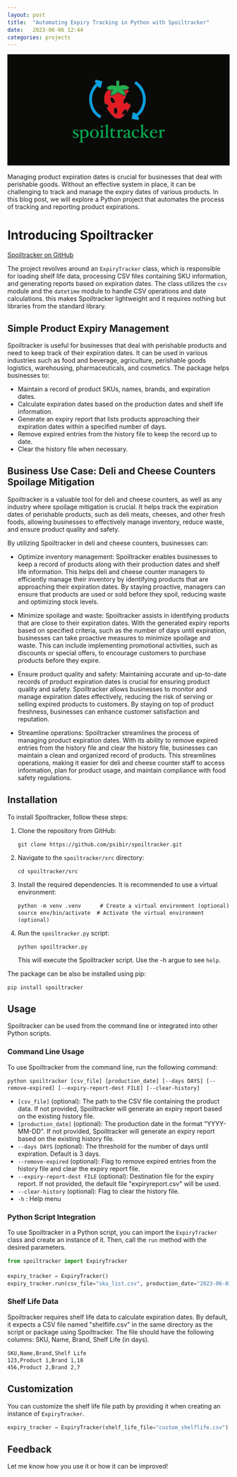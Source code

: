```yaml
---
layout: post
title:  "Automating Expiry Tracking in Python with Spoiltracker"
date:   2023-06-06 12:44
categories: projects
---
```


![spoiltracker logo](/assets/images/spoiltracker_logo.png)

Managing product expiration dates is crucial for businesses that deal with perishable goods. Without an effective system in place, it can be challenging to track and manage the expiry dates of various products. In this blog post, we will explore a Python project that automates the process of tracking and reporting product expirations.

# Introducing Spoiltracker

[Spoiltracker on GitHub](https://github.com/psibir/spoiltracker)

The project revolves around an `ExpiryTracker` class, which is responsible for loading shelf life data, processing CSV files containing SKU information, and generating reports based on expiration dates. The class utilizes the `csv` module and the `datetime` module to handle CSV operations and date calculations. this makes Spoiltracker lightweight and it requires nothing but libraries from the standard library.

## Simple Product Expiry Management

Spoiltracker is useful for businesses that deal with perishable products and need to keep track of their expiration dates. It can be used in various industries such as food and beverage, agriculture, perishable goods logistics, warehousing, pharmaceuticals, and cosmetics. The package helps businesses to:

- Maintain a record of product SKUs, names, brands, and expiration dates.
- Calculate expiration dates based on the production dates and shelf life information.
- Generate an expiry report that lists products approaching their expiration dates within a specified number of days.
- Remove expired entries from the history file to keep the record up to date.
- Clear the history file when necessary.

## Business Use Case: Deli and Cheese Counters Spoilage Mitigation

Spoiltracker is a valuable tool for deli and cheese counters, as well as any industry where spoilage mitigation is crucial. It helps track the expiration dates of perishable products, such as deli meats, cheeses, and other fresh foods, allowing businesses to effectively manage inventory, reduce waste, and ensure product quality and safety.

By utilizing Spoiltracker in deli and cheese counters, businesses can:

- Optimize inventory management: Spoiltracker enables businesses to keep a record of products along with their production dates and shelf life information. This helps deli and cheese counter managers to efficiently manage their inventory by identifying products that are approaching their expiration dates. By staying proactive, managers can ensure that products are used or sold before they spoil, reducing waste and optimizing stock levels.

- Minimize spoilage and waste: Spoiltracker assists in identifying products that are close to their expiration dates. With the generated expiry reports based on specified criteria, such as the number of days until expiration, businesses can take proactive measures to minimize spoilage and waste. This can include implementing promotional activities, such as discounts or special offers, to encourage customers to purchase products before they expire.

- Ensure product quality and safety: Maintaining accurate and up-to-date records of product expiration dates is crucial for ensuring product quality and safety. Spoiltracker allows businesses to monitor and manage expiration dates effectively, reducing the risk of serving or selling expired products to customers. By staying on top of product freshness, businesses can enhance customer satisfaction and reputation.

- Streamline operations: Spoiltracker streamlines the process of managing product expiration dates. With its ability to remove expired entries from the history file and clear the history file, businesses can maintain a clean and organized record of products. This streamlines operations, making it easier for deli and cheese counter staff to access information, plan for product usage, and maintain compliance with food safety regulations.

## Installation

To install Spoiltracker, follow these steps:

1. Clone the repository from GitHub:

   ```shell
   git clone https://github.com/psibir/spoiltracker.git
   ```

2. Navigate to the `spoiltracker/src` directory:

   ```shell
   cd spoiltracker/src
   ```

3. Install the required dependencies. It is recommended to use a virtual environment:

   ```shell
   python -m venv .venv      # Create a virtual environment (optional)
   source env/bin/activate  # Activate the virtual environment (optional)
   ```

4. Run the `spoiltracker.py` script:

   ```shell
   python spoiltracker.py
   ```

   This will execute the Spoiltracker script. Use the -h argue to see `help`.
   
The package can be also be installed using pip:

```shell
pip install spoiltracker
```

## Usage

Spoiltracker can be used from the command line or integrated into other Python scripts.

### Command Line Usage

To use Spoiltracker from the command line, run the following command:

```shell
python spoiltracker [csv_file] [production_date] [--days DAYS] [--remove-expired] [--expiry-report-dest FILE] [--clear-history]
```

- `[csv_file]` (optional): The path to the CSV file containing the product data. If not provided, Spoiltracker will generate an expiry report based on the existing history file.
- `[production_date]` (optional): The production date in the format "YYYY-MM-DD". If not provided, Spoiltracker will generate an expiry report based on the existing history file.
- `--days DAYS` (optional): The threshold for the number of days until expiration. Default is 3 days.
- `--remove-expired` (optional): Flag to remove expired entries from the history file and clear the expiry report file.
- `--expiry-report-dest FILE` (optional): Destination file for the expiry report. If not provided, the default file "expiryreport.csv" will be used.
- `--clear-history` (optional): Flag to clear the history file.
- `-h` : Help menu

### Python Script Integration

To use Spoiltracker in a Python script, you can import the `ExpiryTracker` class and create an instance of it. Then, call the `run` method with the desired parameters.

```python
from spoiltracker import ExpiryTracker

expiry_tracker = ExpiryTracker()
expiry_tracker.run(csv_file="sku_list.csv", production_date="2023-06-01", days=5, remove_expired=True)
```

### Shelf Life Data

Spoiltracker requires shelf life data to calculate expiration dates. By default, it expects a CSV file named "shelflife.csv" in the same directory as the script or package using Spoiltracker. The file should have the following columns: SKU, Name, Brand, Shelf Life (in days).

```csv
SKU,Name,Brand,Shelf Life
123,Product 1,Brand 1,10
456,Product 2,Brand 2,7
```

## Customization

You can customize the shelf life file path by providing it when creating an instance of `ExpiryTracker`.

```python
expiry_tracker = ExpiryTracker(shelf_life_file="custom_shelflife.csv")
```

## Feedback

Let me know how you use it or how it can be improved!

